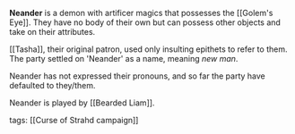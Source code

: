 **Neander** is a demon with artificer magics that possesses the [[Golem's Eye]]. They have no body of their own but can possess other objects and take on their attributes. 

[[Tasha]], their original patron, used only insulting epithets to refer to them. The party settled on 'Neander' as a name, meaning *new man*.

Neander has not expressed their pronouns, and so far the party have defaulted to they/them.

Neander is played by [[Bearded Liam]].

tags: [[Curse of Strahd campaign]]